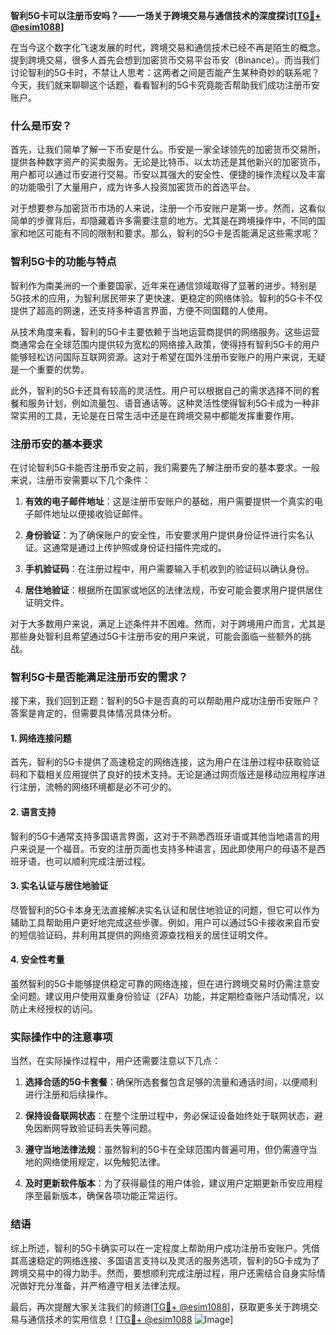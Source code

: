 **智利5G卡可以注册币安吗？——一场关于跨境交易与通信技术的深度探讨[[TG💪+ @esim1088](https://t.me/s/esim1088)]**

在当今这个数字化飞速发展的时代，跨境交易和通信技术已经不再是陌生的概念。提到跨境交易，很多人首先会想到加密货币交易平台币安（Binance）。而当我们讨论智利的5G卡时，不禁让人思考：这两者之间是否能产生某种奇妙的联系呢？今天，我们就来聊聊这个话题，看看智利的5G卡究竟能否帮助我们成功注册币安账户。

### 什么是币安？

首先，让我们简单了解一下币安是什么。币安是一家全球领先的加密货币交易所，提供各种数字资产的买卖服务。无论是比特币、以太坊还是其他新兴的加密货币，用户都可以通过币安进行交易。币安以其强大的安全性、便捷的操作流程以及丰富的功能吸引了大量用户，成为许多人投资加密货币的首选平台。

对于想要参与加密货币市场的人来说，注册一个币安账户是第一步。然而，这看似简单的步骤背后，却隐藏着许多需要注意的地方。尤其是在跨境操作中，不同的国家和地区可能有不同的限制和要求。那么，智利的5G卡是否能满足这些需求呢？

### 智利5G卡的功能与特点

智利作为南美洲的一个重要国家，近年来在通信领域取得了显著的进步。特别是5G技术的应用，为智利居民带来了更快速、更稳定的网络体验。智利的5G卡不仅提供了超高的网速，还支持多种语言界面，方便不同国籍的人使用。

从技术角度来看，智利的5G卡主要依赖于当地运营商提供的网络服务。这些运营商通常会在全球范围内提供较为宽松的网络接入政策，使得持有智利5G卡的用户能够轻松访问国际互联网资源。这对于希望在国外注册币安账户的用户来说，无疑是一个重要的优势。

此外，智利的5G卡还具有较高的灵活性。用户可以根据自己的需求选择不同的套餐和服务计划，例如流量包、语音通话等。这种灵活性使得智利5G卡成为一种非常实用的工具，无论是在日常生活中还是在跨境交易中都能发挥重要作用。

### 注册币安的基本要求

在讨论智利5G卡能否注册币安之前，我们需要先了解注册币安的基本要求。一般来说，注册币安需要以下几个条件：

1. **有效的电子邮件地址**：这是注册币安账户的基础，用户需要提供一个真实的电子邮件地址以便接收验证邮件。
   
2. **身份验证**：为了确保账户的安全性，币安要求用户提供身份证件进行实名认证。这通常是通过上传护照或身份证扫描件完成的。

3. **手机验证码**：在注册过程中，用户需要输入手机收到的验证码以确认身份。

4. **居住地验证**：根据所在国家或地区的法律法规，币安可能会要求用户提供居住证明文件。

对于大多数用户来说，满足上述条件并不困难。然而，对于跨境用户而言，尤其是那些身处智利且希望通过5G卡注册币安的用户来说，可能会面临一些额外的挑战。

### 智利5G卡是否能满足注册币安的需求？

接下来，我们回到正题：智利的5G卡是否真的可以帮助用户成功注册币安账户？答案是肯定的，但需要具体情况具体分析。

#### 1. 网络连接问题

首先，智利的5G卡提供了高速稳定的网络连接，这为用户在注册过程中获取验证码和下载相关应用提供了良好的技术支持。无论是通过网页版还是移动应用程序进行注册，流畅的网络环境都是必不可少的。

#### 2. 语言支持

智利的5G卡通常支持多国语言界面，这对于不熟悉西班牙语或其他当地语言的用户来说是一个福音。币安的注册页面也支持多种语言，因此即使用户的母语不是西班牙语，也可以顺利完成注册过程。

#### 3. 实名认证与居住地验证

尽管智利的5G卡本身无法直接解决实名认证和居住地验证的问题，但它可以作为辅助工具帮助用户更好地完成这些步骤。例如，用户可以通过5G卡接收来自币安的短信验证码，并利用其提供的网络资源查找相关的居住证明文件。

#### 4. 安全性考量

虽然智利的5G卡能够提供稳定可靠的网络连接，但在进行跨境交易时仍需注意安全问题。建议用户使用双重身份验证（2FA）功能，并定期检查账户活动情况，以防止未经授权的访问。

### 实际操作中的注意事项

当然，在实际操作过程中，用户还需要注意以下几点：

1. **选择合适的5G卡套餐**：确保所选套餐包含足够的流量和通话时间，以便顺利进行注册和后续操作。

2. **保持设备联网状态**：在整个注册过程中，务必保证设备始终处于联网状态，避免因断网导致验证码丢失等问题。

3. **遵守当地法律法规**：虽然智利的5G卡在全球范围内普遍可用，但仍需遵守当地的网络使用规定，以免触犯法律。

4. **及时更新软件版本**：为了获得最佳的用户体验，建议用户定期更新币安应用程序至最新版本，确保各项功能正常运行。

### 结语

综上所述，智利的5G卡确实可以在一定程度上帮助用户成功注册币安账户。凭借其高速稳定的网络连接、多国语言支持以及灵活的服务选项，智利的5G卡成为了跨境交易中的得力助手。然而，要想顺利完成注册过程，用户还需结合自身实际情况做好充分准备，并严格遵守相关法律法规。

最后，再次提醒大家关注我们的频道[[TG💪+ @esim1088](https://t.me/s/esim1088)]，获取更多关于跨境交易与通信技术的实用信息！[[TG💪+ @esim1088](https://t.me/s/esim1088) ![Image](https://i.postimg.cc/4NQfJmqS/Snipaste-2025-05-13-00-14-12.png)]